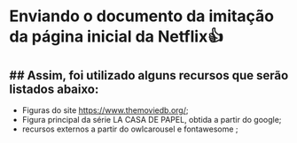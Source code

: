 # Enviando o documento da imitação da página inicial da Netflix:+1:



## ## **Assim, foi utilizado alguns recursos que serão listados abaixo:** 

- Figuras do site https://www.themoviedb.org/;
- Figura principal da série LA CASA DE PAPEL, obtida a partir do google;
- recursos externos a partir do owlcarousel e fontawesome ;  









